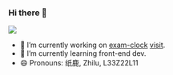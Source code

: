 ### Hi there 👋

![](https://github-readme-stats.vercel.app/api?username=L33Z22L11)

- 🔭 I’m currently working on [exam-clock](https://github.com/thisishost/exam-clock/) [visit](https://exam.thisis.host).
- 🌱 I’m currently learning front-end dev.
- 😄 Pronouns: 纸鹿, Zhilu, L33Z22L11
<!--
- 👯 I’m looking to collaborate on ...
- 🤔 I’m looking for help with ...
- 💬 Ask me about ...
- 📫 How to reach me: ...
- ⚡ Fun fact: ... 
- 　 QQ: [2399052066](http://wpa.qq.com/msgrd?v=3&uin=2399052066&site=qq&menu=yes)
-->
